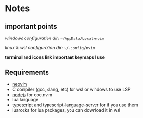 # Notes

## important points

_windows configuration dir:_ `~/AppData/Local/nvim`

_linux & wsl configuration dir:_ `~/.config/nvim`

**terminal and icons [link](https://www.youtube.com/watch?v=-G6GbXGo4wo)**
[**important keymaps I use**]('./sfwn-keymaps.md')

## Requirements

- [neovim](https://neovim.io/)
- C compiler (gcc, clang, etc) for wsl or windows to use LSP
- [nodejs](https://nodejs.org/en/) for coc.nvim
- lua language
- typescript and typescript-language-server for if you use them
- luarocks for lua packages, you can download it in wsl
